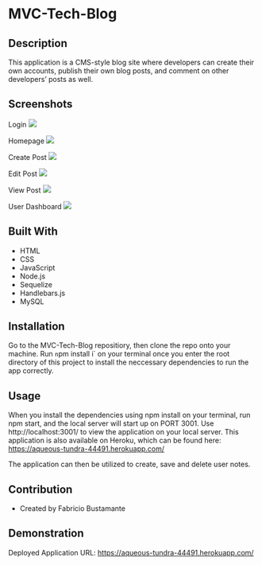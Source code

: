 # MVC-Tech-Blog

## Description
This application is a CMS-style blog site where developers can create their own accounts, publish their own blog posts, and comment on other developers’ posts as well.

## Screenshots
Login
<img src='/Users/fabricio/Desktop/MVC-Tech-Blog/public/images/login.png'>

Homepage
<img src='/Users/fabricio/Desktop/MVC-Tech-Blog/public/images/homepage.png'>

Create Post
<img src='/Users/fabricio/Desktop/MVC-Tech-Blog/public/images/create_post.png'>

Edit Post
<img src='/Users/fabricio/Desktop/MVC-Tech-Blog/public/images/edit_post.png'>

View Post
<img src='/Users/fabricio/Desktop/MVC-Tech-Blog/public/images/view_post.png'>

User Dashboard
<img src='/Users/fabricio/Desktop/MVC-Tech-Blog/public/images/view_dashboard.png'>

## Built With
* HTML
* CSS
* JavaScript
* Node.js
* Sequelize
* Handlebars.js
* MySQL

## Installation
Go to the MVC-Tech-Blog repositiory, then clone the repo onto your machine. Run `n`pm install i` on your terminal once you enter the root directory of this project to install the neccessary dependencies to run the app correctly.

## Usage
When you install the dependencies using npm install on your terminal, run npm start, and the local server will start up on PORT 3001. Use http://localhost:3001/ to view the application on your local server. This application is also available on Heroku, which can be found here: https://aqueous-tundra-44491.herokuapp.com/

The application can then be utilized to create, save and delete user notes.

## Contribution
* Created by Fabricio Bustamante

## Demonstration
Deployed Application URL: https://aqueous-tundra-44491.herokuapp.com/